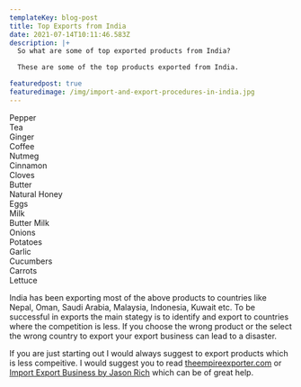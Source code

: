 ```yaml
---
templateKey: blog-post
title: Top Exports from India
date: 2021-07-14T10:11:46.583Z
description: |+
  So what are some of top exported products from India? 

  These are some of the top products exported from India. 

featuredpost: true
featuredimage: /img/import-and-export-procedures-in-india.jpg
---
```

Pepper\
Tea \
Ginger \
Coffee \
Nutmeg \
Cinnamon \
Cloves \
Butter \
Natural Honey \
Eggs \
Milk \
Butter Milk \
Onions \
Potatoes \
Garlic \
Cucumbers \
Carrots \
Lettuce

India has been exporting most of the above products to countries like Nepal, Oman, Saudi Arabia, Malaysia, Indonesia, Kuwait etc. To be successful in exports the main stategy is to identify and export to countries where the competition is less.   If you choose the wrong product or the select the wrong country to export your export business can lead to a disaster.

If you are just starting out I would always suggest to export products which is less compeitive. I would suggest you to read [theempireexporter.com](theempireexporter.com) or [Import Export Business by Jason Rich](https://www.amazon.com/Start-Your-Export-Business-Startup/dp/1599186721/ref=sr_1_2) which can be of great help.